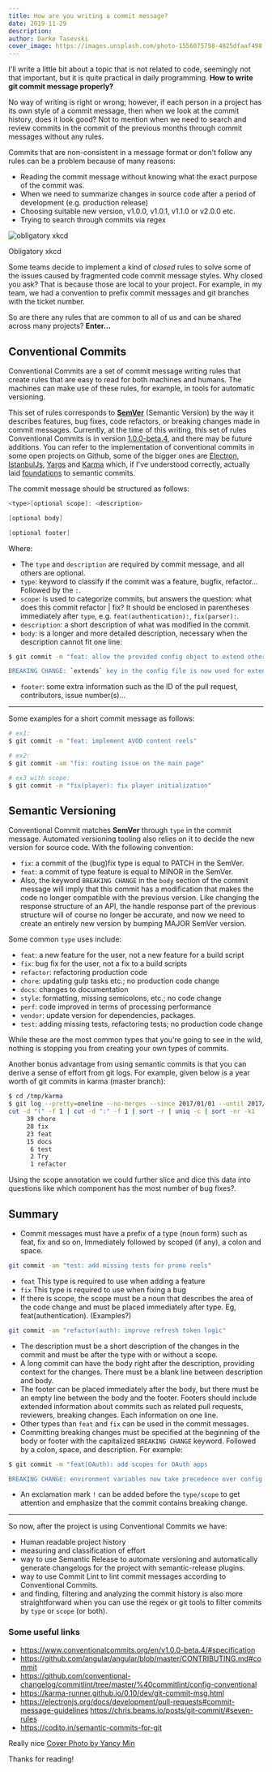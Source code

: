 ```yaml
---
title: How are you writing a commit message?
date: 2019-11-29
description:
author: Darkø Tasevski
cover_image: https://images.unsplash.com/photo-1556075798-4825dfaaf498
---
```


I'll write a little bit about a topic that is not related to code, seemingly not that important, but it is quite practical in daily programming. **How to write git commit message properly?**

No way of writing is right or wrong; however, if each person in a project has its own style of a commit message, then when we look at the commit history, does it look good? Not to mention when we need to search and review commits in the commit of the previous months through commit messages without any rules.

Commits that are non-consistent in a message format or don't follow any rules can be a problem because of many reasons:

-   Reading the commit message without knowing what the exact purpose of the commit was.
-   When we need to summarize changes in source code after a period of development (e.g. production release)
-   Choosing suitable new version, v1.0.0, v1.0.1, v1.1.0 or v2.0.0 etc.
-   Trying to search through commits via regex

![obligatory xkcd](https://imgs.xkcd.com/comics/git_commit.png)

<figcaption>Obligatory xkcd</figcaption>

Some teams decide to implement a kind of _closed_ rules to solve some of the issues caused by fragmented code commit message styles. Why closed you ask? That is because those are local to your project. For example, in my team, we had a convention to prefix commit messages and git branches with the ticket number.

So are there any rules that are common to all of us and can be shared across many projects? **Enter...**

## Conventional Commits

Conventional Commits are a set of commit message writing rules that create rules that are easy to read for both machines and humans. The machines can make use of these rules, for example, in tools for automatic versioning.

This set of rules corresponds to [**SemVer**](https://semver.org/) (Semantic Version) by the way it describes features, bug fixes, code refactors, or breaking changes made in commit messages. Currently, at the time of this writing, this set of rules Conventional Commits is in version [1.0.0-beta.4](https://www.conventionalcommits.org/en/v1.0.0-beta.4/), and there may be future additions. You can refer to the implementation of conventional commits in some open projects on Github, some of the bigger ones are [Electron](https://github.com/electron/electron), [IstanbulJs](https://github.com/istanbuljs/istanbuljs), [Yargs](https://github.com/yargs/yargs) and [Karma](https://github.com/karma-runner/karma) which, if I've understood correctly, actually laid [foundations](https://karma-runner.github.io/0.10/dev/git-commit-msg.html) to semantic commits.

The commit message should be structured as follows:

```c
<type>[optional scope]: <description>

[optional body]

[optional footer]
```

Where:

-   The `type` and `description` are required by commit message, and all others are optional.
-   `type`: keyword to classify if the commit was a feature, bugfix, refactor... Followed by the `:`.
-   `scope`: is used to categorize commits, but answers the question: what does this commit refactor | fix? It should be enclosed in parentheses immediately after `type`, e.g. `feat(authentication):`, `fix(parser):`.
-   `description`: a short description of what was modified in the commit.
-   `body`: is a longer and more detailed description, necessary when the description cannot fit one line:

```bash
$ git commit -m "feat: allow the provided config object to extend other configs

BREAKING CHANGE: `extends` key in the config file is now used for extending other config files"
```

-   `footer`: some extra information such as the ID of the pull request, contributors, issue number(s)...

---

Some examples for a short commit message as follows:

```bash
# ex1:
$ git commit -m "feat: implement AVOD content reels"

# ex2:
$ git commit -am "fix: routing issue on the main page"

# ex3 with scope:
$ git commit -m "fix(player): fix player initialization"
```

## Semantic Versioning

Conventional Commit matches **SemVer** through `type` in the commit message. Automated versioning tooling also relies on it to decide the new version for source code. With the following convention:

-   `fix`: a commit of the (bug)fix type is equal to PATCH in the SemVer.
-   `feat`: a commit of type feature is equal to MINOR in the SemVer.
-   Also, the keyword `BREAKING CHANGE` in the `body` section of the commit message will imply that this commit has a modification that makes the code no longer compatible with the previous version. Like changing the response structure of an API, the handle response part of the previous structure will of course no longer be accurate, and now we need to create an entirely new version by bumping MAJOR SemVer version.

Some common `type` uses include:

-   `feat`: a new feature for the user, not a new feature for a build script
-   `fix`: bug fix for the user, not a fix to a build scripts
-   `refactor`: refactoring production code
-   `chore`: updating gulp tasks etc.; no production code change
-   `docs`: changes to documentation
-   `style`: formatting, missing semicolons, etc.; no code change
-   `perf`: code improved in terms of processing performance
-   `vendor`: update version for dependencies, packages.
-   `test`: adding missing tests, refactoring tests; no production code change

While these are the most common types that you're going to see in the wild, nothing is stopping you from creating your own types of commits.

Another bonus advantage from using semantic commits is that you can derive a sense of effort from git logs. For example, given below is a year worth of git commits in karma (master branch):

```bash
$ cd /tmp/karma
$ git log --pretty=oneline --no-merges --since 2017/01/01 --until 2017/12/31 | cut -d " " -f 2 |\
cut -d "(" -f 1 | cut -d ":" -f 1 | sort -r | uniq -c | sort -nr -k1
     39 chore
     28 fix
     23 feat
     15 docs
      6 test
      2 Try
      1 refactor
```

Using the scope annotation we could further slice and dice this data into questions like which component has the most number of bug fixes?.

## Summary

-   Commit messages must have a prefix of a type (noun form) such as feat, fix and so on, Immediately followed by scoped (if any), a colon and space.

```bash
git commit -am "test: add missing tests for promo reels"
```

-   `feat` This type is required to use when adding a feature
-   `fix` This type is required to use when fixing a bug
-   If there is scope, the scope must be a noun that describes the area of ​​the code change and must be placed immediately after type. Eg, feat(authentication). (Examples?)

```bash
git commit -am "refactor(auth): improve refresh token logic"
```

-   The description must be a short description of the changes in the commit and must be after the type with or without a scope.
-   A long commit can have the body right after the description, providing context for the changes. There must be a blank line between description and body.
-   The footer can be placed immediately after the body, but there must be an empty line between the body and the footer. Footers should include extended information about commits such as related pull requests, reviewers, breaking changes. Each information on one line.
-   Other types than `feat` and `fix` can be used in the commit messages.
-   Committing breaking changes must be specified at the beginning of the body or footer with the capitalized `BREAKING CHANGE` keyword. Followed by a colon, space, and description. For example:

```bash
$ git commit -m "feat(OAuth): add scopes for OAuth apps

BREAKING CHANGE: environment variables now take precedence over config files."
```

-   An exclamation mark `!` can be added before the `type/scope` to get attention and emphasize that the commit contains breaking change.

---

So now, after the project is using Conventional Commits we have:

-   Human readable project history
-   measuring and classification of effort
-   way to use Semantic Release to automate versioning and automatically generate changelogs for the project with semantic-release plugins.
-   way to use Commit Lint to lint commit messages according to Conventional Commits.
-   and finding, filtering and analyzing the commit history is also more straightforward when you can use the regex or git tools to filter commits by `type` or `scope` (or both).

### Some useful links

-   <https://www.conventionalcommits.org/en/v1.0.0-beta.4/#specification>
-   <https://github.com/angular/angular/blob/master/CONTRIBUTING.md#commit>
-   <https://github.com/conventional-changelog/commitlint/tree/master/%40commitlint/config-conventional>
-   <https://karma-runner.github.io/0.10/dev/git-commit-msg.html>
-   <https://electronjs.org/docs/development/pull-requests#commit-message-guidelines> <https://chris.beams.io/posts/git-commit/#seven-rules>
-   <https://codito.in/semantic-commits-for-git>

Really nice [Cover Photo by Yancy Min](https://unsplash.com/photos/842ofHC6MaI)

Thanks for reading!

